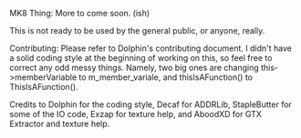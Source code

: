 MK8 Thing: More to come soon. (ish)

This is not ready to be used by the general public, or anyone, really.

Contributing: Please refer to Dolphin's contributing document. I didn't have a solid coding style at the beginning of working on this, so feel free to correct any odd messy things. Namely, two big ones are changing this->memberVariable to m_member_variale, and thisIsAFunction() to ThisIsAFunction().

Credits to Dolphin for the coding style, Decaf for ADDRLib, StapleButter for some of the IO code, Exzap for texture help, and AboodXD for GTX Extractor and texture help.
